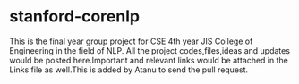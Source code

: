 # stanford-corenlp
This is the final year group project for CSE 4th year JIS College of Engineering in the field of NLP.
All the project codes,files,ideas and updates would be posted here.Important and relevant links would be attached in the Links file as well.This is added by Atanu to send the pull request.
